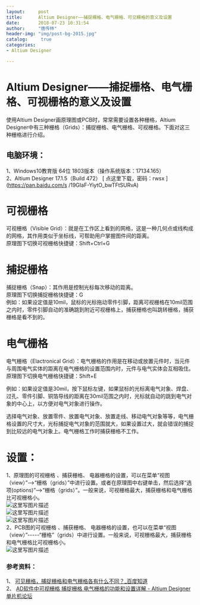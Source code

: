 ```yaml
---
layout:		post
title: 		Altium Designer——捕捉栅格、电气栅格、可见栅格的意义及设置
date: 		2018-07-23 10:31:54
author:		"唐传林"
header-img: "img/post-bg-2015.jpg"
catalog:	 true
categories:
- Altium Designer

---
```

#  Altium Designer——捕捉栅格、电气栅格、可视栅格的意义及设置

使用Altium Designer画原理图或PCB时，常常需要设置各种栅格，Altium
Designer中有三种栅格（Grids）：捕捉栅格、电气栅格、可视栅格。下面对这三种栅格进行介绍。

##  电脑环境：

1、Windows10教育版 64位 1803版本（操作系统版本：17134.165）  
2、Altium Designer 17.1.5（Build 472） [ 点这里下载，密码：rwsx ](https://pan.baidu.com/s
/19GIaF-YiytO_bwTFtSURvA)

#  可视栅格

可视栅格（Visible Grid）：就是在工作区上看到的网格，这是一种几何点或线构成的网格，其作用类似于坐标线，可帮助用户掌握图件间的距离。  
原理图下切换可视栅格快捷键：Shift+Ctrl+G

#  捕捉栅格

捕捉栅格（Snap）：其作用是控制光标每次移动的距离。  
原理图下切换捕捉栅格快捷键：G  
例如：如果设定值是10mil，鼠标的光标拖动零件引脚，距离可视栅格在10mil范围之内时，零件引脚自动的准确跳到附近可视栅格上，捕获栅格也叫跳转栅格，捕获栅格是看不到的。

#  电气栅格

电气栅格（Elactronical
Grid）：电气栅格的作用是在移动或放置元件时，当元件与周围电气实体的距离在电气栅格的设置范围内时，元件与电气实体会互相吸住。  
原理图下切换电气栅格快捷键：Shift+E

例如：如果设定值是30mil，按下鼠标左键，如果鼠标的光标离电气对象、焊盘、过孔、零件引脚、铜箔导线的距离在30mil范围之内时，光标就自动的跳到电气对象的中心上，以方便对电气对象进行操作。

选择电气对象、放置零件、放置电气对象、放置走线、移动电气对象等等，电气栅格设置的尺寸大，光标捕捉电气对象的范围就大，如果设置过大，就会错误的捕捉到比较远的电气对象上。电气栅格工作时捕获栅格不工作。

#  设置：

1、原理图的可视栅格 、捕获栅格、
电器栅格的设置，可以在菜单“视图（view）”——>“栅格（grids）”中进行设置。或者在原理图中右键单击，然后选择“选项(options)”——>“栅格（grids）”。一般来说，可视栅格最大，捕获栅格和电气栅格比可视栅格小。  
![这里写图片描述](https://img-blog.csdn.net/20180723102737318?watermark/2/text/aHR0cHM6Ly9ibG9nLmNzZG4ubmV0L1RhbmdfQ2h1YW5saW4=/font/5a6L5L2T/fontsize/400/fill/I0JBQkFCMA==/dissolve/70)  
![这里写图片描述](https://img-blog.csdn.net/20180723101513325?watermark/2/text/aHR0cHM6Ly9ibG9nLmNzZG4ubmV0L1RhbmdfQ2h1YW5saW4=/font/5a6L5L2T/fontsize/400/fill/I0JBQkFCMA==/dissolve/70)  
![这里写图片描述](https://img-blog.csdn.net/20180723101520850?watermark/2/text/aHR0cHM6Ly9ibG9nLmNzZG4ubmV0L1RhbmdfQ2h1YW5saW4=/font/5a6L5L2T/fontsize/400/fill/I0JBQkFCMA==/dissolve/70)  
2、PCB图的可视栅格 、捕获栅格、
电器栅格的设置，也可以在菜单“视图（view）”-----“栅格”（grids）中进行设置。一般来说，可视栅格最大，捕获栅格和电气栅格比可视栅格小。  
![这里写图片描述](https://img-blog.csdn.net/20180723103050731?watermark/2/text/aHR0cHM6Ly9ibG9nLmNzZG4ubmV0L1RhbmdfQ2h1YW5saW4=/font/5a6L5L2T/fontsize/400/fill/I0JBQkFCMA==/dissolve/70)

###  参考资料：

1、 [ 可见栅格，捕捉栅格和电气栅格各有什么不同？_百度知道 ](https://zhidao.baidu.com/question/142323247)  
2、 [ AD软件中可视栅格 捕捉栅格 电气栅格的功能和设置详解 - Altium Designer 单片机论坛
](http://www.51hei.com/bbs/dpj-95189-1.html)

